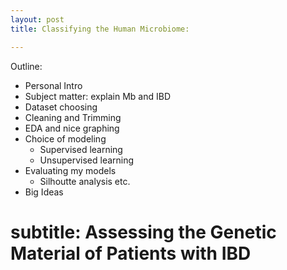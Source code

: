 ```yaml
---
layout: post
title: Classifying the Human Microbiome: 

---
```


Outline:
- Personal Intro
- Subject matter: explain Mb and IBD
- Dataset choosing
- Cleaning and Trimming
- EDA and nice graphing
- Choice of modeling
  - Supervised learning
  - Unsupervised learning
- Evaluating my models
  - Silhoutte analysis etc.
- Big Ideas

# subtitle: Assessing the Genetic Material of Patients with IBD
